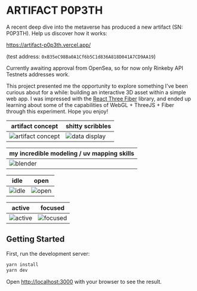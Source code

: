 # ARTIFACT P0P3TH

A recent deep dive into the metaverse has produced a new artifact (SN: P0P3TH). Help us discover how it works:

https://artifact-p0p3th.vercel.app/

(test address: `0xB35eC98Ba0A1Cf6b5C1d836A818D041A7CD9AA19`)

Currently awaiting approval from OpenSea, so for now only Rinkeby API Testnets addresses work.

This project presented me the opportunity to explore something I've been curious about for a while: building an interactive 3D asset within a simple web app. I was impressed with the [React Three Fiber](https://docs.pmnd.rs/react-three-fiber/getting-started/introduction) library, and ended up learning about some of the capabilities of WebGL + ThreeJS + Fiber through this experiment. Hope you enjoy!

| artifact concept                                     | shitty scribbles                                 |
| ---------------------------------------------------- | ------------------------------------------------ |
| ![artifact concept](https://i.imgur.com/7xzwuni.jpg) | ![data display](https://i.imgur.com/c6r2dYs.jpg) |

| my incredible modeling / uv mapping skills  |
| ------------------------------------------- |
| ![blender](https://i.imgur.com/UCimpqc.png) |

| idle                                     | open                                     |
| ---------------------------------------- | ---------------------------------------- |
| ![idle](https://i.imgur.com/3WhAxfg.png) | ![open](https://i.imgur.com/E0Lbx7N.png) |

| active                                     | focused                                     |
| ------------------------------------------ | ------------------------------------------- |
| ![active](https://i.imgur.com/xPzRRBK.png) | ![focused](https://i.imgur.com/mLoNWFt.png) |

## Getting Started

First, run the development server:

```bash
yarn install
yarn dev
```

Open [http://localhost:3000](http://localhost:3000) with your browser to see the result.
